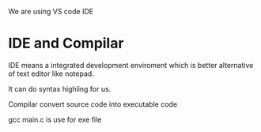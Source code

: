 We are using VS code IDE

# IDE and Compilar 

IDE means a integrated development enviroment which is better alternative of text editor like notepad.

It can do syntax highling for us.

Compilar convert source code into executable code

gcc main.c is use for exe file